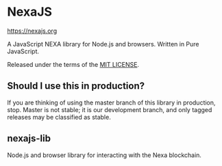 # NexaJS

https://nexajs.org

A JavaScript NEXA library for Node.js and browsers. Written in Pure JavaScript.

Released under the terms of the [MIT LICENSE](license).

## Should I use this in production?

If you are thinking of using the master branch of this library in production, stop. Master is not stable; it is our development branch, and only tagged releases may be classified as stable.

## nexajs-lib

Node.js and browser library for interacting with the Nexa blockchain.

